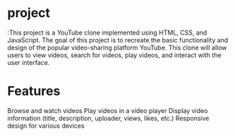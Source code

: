 # project
:This project is a YouTube clone implemented using HTML, CSS, and JavaScript. The goal of this project is to recreate the basic functionality and design of the popular video-sharing platform YouTube. This clone will allow users to view videos, search for videos, play videos, and interact with the user interface.
# Features
Browse and watch videos
Play videos in a video player
Display video information (title, description, uploader, views, likes, etc.)
Responsive design for various devices

